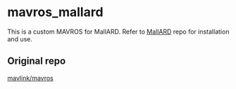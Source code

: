 # mavros_mallard
This is a custom MAVROS for MallARD. Refer to [MallARD](https://github.com/EEEManchester/MallARD) repo for installation and use.

## Original repo
[mavlink/mavros](https://github.com/mavlink/mavros/tree/master/mavros)